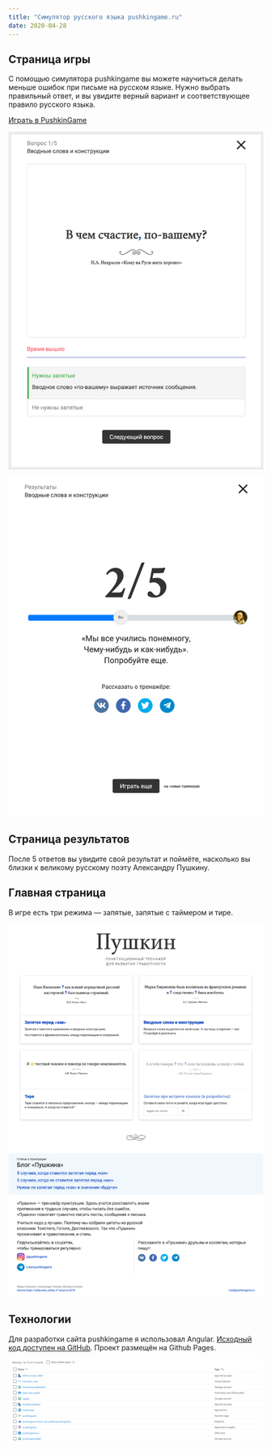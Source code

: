 ```yaml
---
title: "Симулятор русского языка pushkingame.ru"
date: 2020-04-28
---
```


Страница игры
-------------

С помощью симулятора pushkingame вы можете научиться делать меньше ошибок при письме на русском языке. Нужно выбрать правильный ответ, и вы увидите верный вариант и соответствующее правило русского языка.

[Играть в PushkinGame](https://mixvlad.github.io/PushkinGame/ "Играть в PushkinGame")

![](image1.png "Скриншот PushkinGame")

![](image2.png "Скриншот PushkinGame 2")

Страница результатов
-------------------

После 5 ответов вы увидите свой результат и поймёте, насколько вы близки к великому русскому поэту Александру Пушкину.

Главная страница
----------------

В игре есть три режима — запятые, запятые с таймером и тире.

![](image3.png "Скриншот PushkinGame 3")

Технологии
----------

Для разработки сайта pushkingame я использовал Angular. [Исходный код доступен на GitHub](https://github.com/mixvlad/PushkinGame). Проект размещён на Github Pages.

![](image4.png "Скриншот PushkinGame 4")
